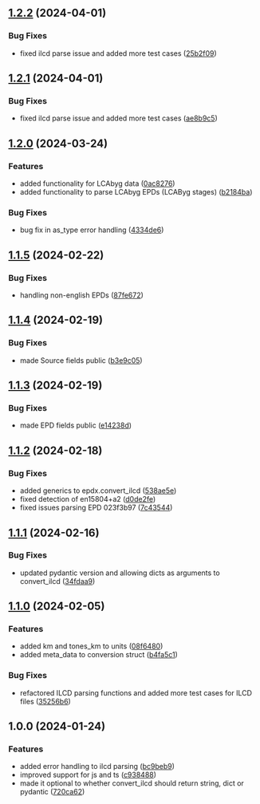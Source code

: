 ## [1.2.2](https://github.com/ocni-dtu/epdx/compare/v1.2.1...v1.2.2) (2024-04-01)


### Bug Fixes

* fixed ilcd parse issue and added more test cases ([25b2f09](https://github.com/ocni-dtu/epdx/commit/25b2f09e37906d2a6ba4310f090f943645eaa690))

## [1.2.1](https://github.com/ocni-dtu/epdx/compare/v1.2.0...v1.2.1) (2024-04-01)


### Bug Fixes

* fixed ilcd parse issue and added more test cases ([ae8b9c5](https://github.com/ocni-dtu/epdx/commit/ae8b9c56e4affda46bc794f1b11795d5111e0f54))

## [1.2.0](https://github.com/ocni-dtu/epdx/compare/v1.1.5...v1.2.0) (2024-03-24)


### Features

* added functionality for LCAbyg data ([0ac8276](https://github.com/ocni-dtu/epdx/commit/0ac82760bb10992be92c70654a14b8efb9e3e904))
* added functionality to parse LCAbyg EPDs (LCAByg stages) ([b2184ba](https://github.com/ocni-dtu/epdx/commit/b2184bae7aae4e7724ec46ead02b9c15c989fe42))


### Bug Fixes

* bug fix in as_type error handling ([4334de6](https://github.com/ocni-dtu/epdx/commit/4334de6232c2b005ee5f9c8dae52447ecc54a73e))

## [1.1.5](https://github.com/ocni-dtu/epdx/compare/v1.1.4...v1.1.5) (2024-02-22)


### Bug Fixes

* handling non-english EPDs ([87fe672](https://github.com/ocni-dtu/epdx/commit/87fe67207d712c53726314d772cf183b9206f897))

## [1.1.4](https://github.com/ocni-dtu/epdx/compare/v1.1.3...v1.1.4) (2024-02-19)


### Bug Fixes

* made Source fields public ([b3e9c05](https://github.com/ocni-dtu/epdx/commit/b3e9c05e1cfc2dbbf66e9cf44ecde0e9e45c57a4))

## [1.1.3](https://github.com/ocni-dtu/epdx/compare/v1.1.2...v1.1.3) (2024-02-19)


### Bug Fixes

* made EPD fields public ([e14238d](https://github.com/ocni-dtu/epdx/commit/e14238d2559249e38ed22e9ded8c4e86012d26fd))

## [1.1.2](https://github.com/ocni-dtu/epdx/compare/v1.1.1...v1.1.2) (2024-02-18)


### Bug Fixes

* added generics to epdx.convert_ilcd ([538ae5e](https://github.com/ocni-dtu/epdx/commit/538ae5e981438556aa3aa936061816125f72895f))
* fixed detection of en15804+a2 ([d0de2fe](https://github.com/ocni-dtu/epdx/commit/d0de2fea726b15102de8de36490fae6c6beff7c5))
* fixed issues parsing EPD 023f3b97 ([7c43544](https://github.com/ocni-dtu/epdx/commit/7c43544b93ac6ccde8a2b9ab4a26d1fd5d1492e5))

## [1.1.1](https://github.com/ocni-dtu/epdx/compare/v1.1.0...v1.1.1) (2024-02-16)


### Bug Fixes

* updated pydantic version and allowing dicts as arguments to convert_ilcd ([34fdaa9](https://github.com/ocni-dtu/epdx/commit/34fdaa94cfbc09626991bbfa8b7cc4296f39447d))

## [1.1.0](https://github.com/ocni-dtu/epdx/compare/v1.0.0...v1.1.0) (2024-02-05)


### Features

* added km and tones_km to units ([08f6480](https://github.com/ocni-dtu/epdx/commit/08f6480464a3583db6955d21d9e2b57279c9398c))
* added meta_data to conversion struct ([b4fa5c1](https://github.com/ocni-dtu/epdx/commit/b4fa5c1254691c1263b5048570675d300661bfd7))


### Bug Fixes

* refactored ILCD parsing functions and added more test cases for ILCD files ([35256b6](https://github.com/ocni-dtu/epdx/commit/35256b672c828283c262c5affdcc7f85f10575c1))

## 1.0.0 (2024-01-24)


### Features

* added error handling to ilcd parsing ([bc9beb9](https://github.com/ocni-dtu/epdx/commit/bc9beb9f478fa4f26292f741cfe4fe04e319360d))
* improved support for js and ts ([c938488](https://github.com/ocni-dtu/epdx/commit/c9384887d395adba7a53ca13ce6b14f6332f5130))
* made it optional to whether convert_ilcd should return string, dict or pydantic ([720ca62](https://github.com/ocni-dtu/epdx/commit/720ca6284597c5f79ef600a4abcc16fa311e9976))
